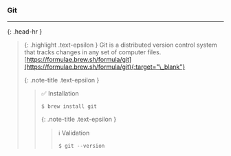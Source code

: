 ### Git
<hr>{: .head-hr }

> {: .highlight .text-epsilon }
> Git is a distributed version control system that tracks changes in any set of computer files.<br>
> [https://formulae.brew.sh/formula/git](https://formulae.brew.sh/formula/git){:target="\_blank"}
>
>
> {: .note-title .text-epsilon }
>> ✅ Installation
>>
>> `$ brew install git`
>>
>>
>> {: .note-title .text-epsilon }
>>> ℹ️ Validation
>>>
>>> `$ git --version`
